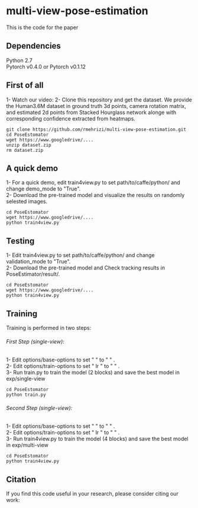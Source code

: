 # multi-view-pose-estimation
This is the code for the paper <br />



## Dependencies
Python 2.7 <br />
Pytorch v0.4.0 or Pytorch v0.1.12 <br />

## First of all
1- Watch our video: 
2- Clone this repository and get the dataset. We provide the Human3.6M dataset in ground truth 3d points, camera rotation matrix, and estimated 2d points from Stacked Hourglass network alonge with corresponding confidence extracted from heatmaps.<br />
```
git clone https://github.com/rmehrizi/multi-view-pose-estimation.git
cd PoseEstomator
wget https://www.googledrive/....
unzip dataset.zip
rm dataset.zip
```

## A quick demo
1- For a quick demo, edit train4view.py to set path/to/caffe/python/ and change demo_mode to "True". <br />
2- Download the pre-trained model and visualize the results on randomly selested images. <br />
```
cd PoseEstomator
wget https://www.googledrive/....
python train4view.py
```

## Testing
1- Edit train4view.py to set path/to/caffe/python/ and change validation_mode to "True". <br />
2- Download the pre-trained model and Check tracking results in PoseEstimator/result/. <br />
```
cd PoseEstomator
wget https://www.googledrive/....
python train4view.py
```

## Training 
Training is performed in two steps: <br />
###### First Step (single-view):
1- Edit options/base-options to set "  " to " " . <br />
2- Edit options/train-options to set " lr " to " " . <br />
3- Run train.py to train the model (2 blocks) and save the best model in exp/single-view <br />
```
cd PoseEstomator
python train.py
```
###### Second Step (single-view):
1- Edit options/base-options to set "  " to " " . <br />
2- Edit options/train-options to set " lr " to " " . <br />
3- Run train4view.py to train the model (4 blocks) and save the best model in exp/multi-view <br />
```
cd PoseEstomator
python train4view.py
```

## Citation
If you find this code useful in your research, please consider citing our work:

